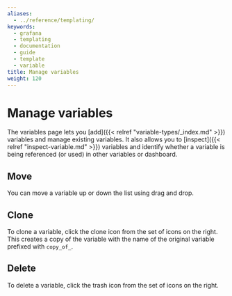 ```yaml
---
aliases:
  - ../reference/templating/
keywords:
  - grafana
  - templating
  - documentation
  - guide
  - template
  - variable
title: Manage variables
weight: 120
---
```


# Manage variables

The variables page lets you [add]({{< relref "variable-types/_index.md" >}}) variables and manage existing variables. It also allows you to [inspect]({{< relref "inspect-variable.md" >}}) variables and identify whether a variable is being referenced (or used) in other variables or dashboard.

## Move

You can move a variable up or down the list using drag and drop.

## Clone

To clone a variable, click the clone icon from the set of icons on the right. This creates a copy of the variable with the name of the original variable prefixed with `copy_of_`.

## Delete

To delete a variable, click the trash icon from the set of icons on the right.
